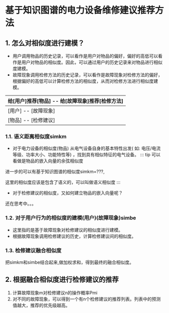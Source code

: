 # 基于知识图谱的电力设备维修建议推荐方法

## 1. 怎么对相似度进行建模？
- 用户调用物品的历史记录，可以看作是用户对物品的偏好，偏好的高低可以看作是用户对物品的相似度。因此，可以通过用户的历史记录来对物品进行相似度建模。
- 故障现象调用检修方法的历史记录，可以看作是故障现象对检修方法的偏好，根据偏好的高低可以计算检修方法的相似度，从而对检修方法进行相似度建模。


| 给[用户]推荐[物品] -- 给[故障现象]推荐[检修方法] |
| ------------------------------------------------ |
| [用户] -- [故障现象]                             |
| [物品] -- [检修建议]                             |

### 1.1. 语义距离相似度simkm
- 对于电力设备的相似度(物品)
从电气设备自身的基本特性出发( 如: 电压/电流等级、功率大小、功能特性等) ，找到具有相似特征的电气设备。
::: tip
可以看做是物品的嵌入向量的余弦相似度

进一步的可以有基于知识图谱的相似度simkm=???,

这里的相似度应该是包含了语义的，可以叫做语义相似度
:::
- 对于检修建议的相似度，又如何建立物品的嵌入向量呢？

还在思考中。。。
### 1.2. 对于用户行为的相似度的建模(用户)(故障现象)simbe
- 这里指的是基于故障现象对检修建议的相似度进行建模。
- 根据故障现象调用检修建议的历史，计算检修建议间的相似度。
### 1.3. 检修建议融合相似度
把simkm和simbe结合起来,做加权求和，得到最终的融合相似度。
## 2. 根据融合相似度进行检修建议的推荐
1. 计算故障现象m对检修建议n的操作概率Pmi
2. 对不同的故障现象，可以得到一个有n个检修建议的推荐列表。列表中的预测值越大，推荐的优先级越高。
